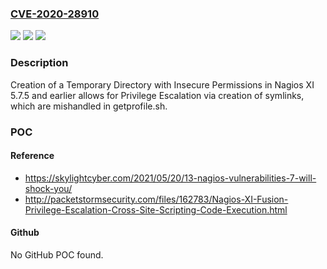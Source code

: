 ### [CVE-2020-28910](https://cve.mitre.org/cgi-bin/cvename.cgi?name=CVE-2020-28910)
![](https://img.shields.io/static/v1?label=Product&message=n%2Fa&color=blue)
![](https://img.shields.io/static/v1?label=Version&message=n%2Fa&color=blue)
![](https://img.shields.io/static/v1?label=Vulnerability&message=n%2Fa&color=brighgreen)

### Description

Creation of a Temporary Directory with Insecure Permissions in Nagios XI 5.7.5 and earlier allows for Privilege Escalation via creation of symlinks, which are mishandled in getprofile.sh.

### POC

#### Reference
- https://skylightcyber.com/2021/05/20/13-nagios-vulnerabilities-7-will-shock-you/
- http://packetstormsecurity.com/files/162783/Nagios-XI-Fusion-Privilege-Escalation-Cross-Site-Scripting-Code-Execution.html

#### Github
No GitHub POC found.

